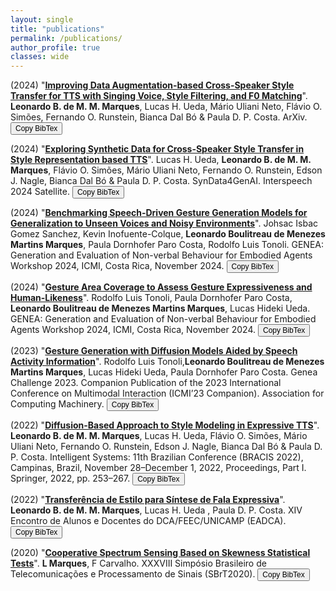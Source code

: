 ```yaml
---
layout: single
title: "publications"
permalink: /publications/
author_profile: true
classes: wide
---
```

(2024) "[**Improving Data Augmentation-based Cross-Speaker Style Transfer for TTS with Singing Voice, Style Filtering, and F0 Matching**](https://arxiv.org/pdf/2410.05620)". **Leonardo B. de M. M. Marques**, Lucas H. Ueda, Mário Uliani Neto, Flávio O. Simões, Fernando O. Runstein, Bianca Dal Bó & Paula D. P. Costa. ArXiv. <button onclick="copyBibTexExploring2024()">Copy BibTex</button>

<script>
function copyBibTexImproving2024() {
  const bibtex = `@misc{marques2024improvingdataaugmentationbasedcrossspeaker,
      title={Improving Data Augmentation-based Cross-Speaker Style Transfer for TTS with Singing Voice, Style Filtering, and F0 Matching}, 
      author={Leonardo B. de M. M. Marques and Lucas H. Ueda and Mário U. Neto and Flávio O. Simões and Fernando Runstein and Bianca Dal Bó and Paula D. P. Costa},
      year={2024},
      eprint={2410.05620},
      archivePrefix={arXiv},
      primaryClass={eess.AS},
      url={https://arxiv.org/abs/2410.05620}, 
  }`;
  navigator.clipboard.writeText(bibtex).then(() => {
    alert("BibTeX copied to clipboard!");
  }).catch(err => {
    console.error("Failed to copy text: ", err);
  });
}
</script>

(2024) "[**Exploring Synthetic Data for Cross-Speaker Style Transfer in Style Representation based TTS**](https://arxiv.org/pdf/2409.17364)". Lucas H. Ueda, **Leonardo B. de M. M. Marques**, Flávio O. Simões, Mário Uliani Neto, Fernando O. Runstein, Edson J. Nagle, Bianca Dal Bó & Paula D. P. Costa. SynData4GenAI. Interspeech 2024 Satellite. <button onclick="copyBibTexExploring2024()">Copy BibTex</button>

<script>
function copyBibTexExploring2024() {
  const bibtex = `@article{ueda2024exploring,
  title={Exploring synthetic data for cross-speaker style transfer in style representation based TTS},
  author={Ueda, Lucas H and Marques, Leonardo B and Sim{\~o}es, Fl{\'a}vio O and Neto, M{\'a}rio U and Runstein, Fernando and B{\'o}, Bianca Dal and Costa, Paula DP},
  journal={arXiv preprint arXiv:2409.17364},
  year={2024}
  }`;
  navigator.clipboard.writeText(bibtex).then(() => {
    alert("BibTeX copied to clipboard!");
  }).catch(err => {
    console.error("Failed to copy text: ", err);
  });
}
</script>

(2024) "[**Benchmarking Speech-Driven Gesture Generation Models for Generalization to Unseen Voices and Noisy Environments**](https://openreview.net/pdf?id=m6FDIP5o4M)". Johsac Isbac Gomez Sanchez, Kevin Inofuente-Colque, **Leonardo Boulitreau de Menezes Martins Marques**, Paula Dornhofer Paro Costa, Rodolfo Luis Tonoli. GENEA: Generation and Evaluation of Non-verbal Behaviour for Embodied Agents Workshop 2024, ICMI, Costa Rica, November 2024. <button onclick="copyBibTexBenchmarking()">Copy BibTex</button>

<style>
  button {
    font-size: 12px
  }  
</style>

<script>
function copyBibTexBenchmarking() {
  const bibtex = `@inproceedings{
sanchez2024benchmarking,
title={Benchmarking Speech-Driven Gesture Generation Models for Generalization to Unseen Voices and Noisy Environments},
author={JOHSAC ISBAC GOMEZ SANCHEZ and Kevin Inofuente-Colque and Leonardo Boulitreau de Menezes Martins Marques and Paula Dornhofer Paro Costa and Rodolfo Luis Tonoli},
booktitle={GENEA: Generation and Evaluation of Non-verbal Behaviour for Embodied Agents Workshop 2024},
year={2024},
url={https://openreview.net/forum?id=m6FDIP5o4M}
}`;
  navigator.clipboard.writeText(bibtex).then(() => {
    alert("BibTeX copied to clipboard!");
  }).catch(err => {
    console.error("Failed to copy text: ", err);
  });
}
</script>

(2024) "[**Gesture Area Coverage to Assess Gesture Expressiveness and Human-Likeness**](https://openreview.net/pdf?id=Iso5lbByDI)". Rodolfo Luis Tonoli, Paula Dornhofer Paro Costa, **Leonardo Boulitreau de Menezes Martins Marques**, Lucas Hideki Ueda. GENEA: Generation and Evaluation of Non-verbal Behaviour for Embodied Agents Workshop 2024, ICMI, Costa Rica, November 2024.  <button onclick="copyBibTexGesture()">Copy BibTex</button>

<script>
function copyBibTexGesture() {
  const bibtex = `@inproceedings{
tonoli2024gesture,
title={Gesture Area Coverage to Assess Gesture Expressiveness and Human-Likeness},
author={Rodolfo Luis Tonoli and Paula Dornhofer Paro Costa and Leonardo Boulitreau de Menezes Martins Marques and Lucas Hideki Ueda},
booktitle={GENEA: Generation and Evaluation of Non-verbal Behaviour for Embodied Agents Workshop 2024},
year={2024},
url={https://openreview.net/forum?id=Iso5lbByDI}
}`;
  navigator.clipboard.writeText(bibtex).then(() => {
    alert("BibTeX copied to clipboard!");
  }).catch(err => {
    console.error("Failed to copy text: ", err);
  });
}
</script>

(2023) "[**Gesture Generation with Diffusion Models Aided by Speech Activity Information**](https://openreview.net/pdf?id=S9Efb3MoiZ)". Rodolfo Luis Tonoli,**Leonardo Boulitreau de Menezes Martins Marques**, Lucas Hideki Ueda, Paula Dornhofer Paro Costa. Genea Challenge 2023. Companion Publication of the 2023 International Conference on Multimodal Interaction (ICMI’23 Companion). Association for Computing Machinery. <button onclick="copyBibTexGesture2023()">Copy BibTex</button>

<script>
function copyBibTexGesture2023() {
  const bibtex = `@inproceedings{
tonoli2023gesture,
title={Gesture Generation with Diffusion Models Aided by Speech Activity Information},
author={Rodolfo Luis Tonoli and Leonardo Boulitreau de Menezes Martins Marques and Lucas Hideki Ueda and Paula Dornhofer Paro Costa},
booktitle={GENEA: Generation and Evaluation of Non-verbal Behaviour for Embodied Agents Challenge 2023},
year={2023},
url={https://openreview.net/forum?id=S9Efb3MoiZ}
}`;
  navigator.clipboard.writeText(bibtex).then(() => {
    alert("BibTeX copied to clipboard!");
  }).catch(err => {
    console.error("Failed to copy text: ", err);
  });
}
</script>

(2022) "[**Diffusion-Based Approach to Style Modeling in Expressive TTS**](https://www.researchgate.net/profile/Flavio-Simoes-3/publication/365495086_Diffusion-Based_Approach_to_Style_Modeling_in_Expressive_TTS/links/63b480fca03100368a4e0f1a/Diffusion-Based-Approach-to-Style-Modeling-in-Expressive-TTS.pdf)". **Leonardo B. de M. M. Marques**, Lucas H. Ueda, Flávio O. Simões, Mário Uliani Neto, Fernando O. Runstein, Edson J. Nagle, Bianca Dal Bó & Paula D. P. Costa. Intelligent Systems: 11th Brazilian Conference (BRACIS 2022), Campinas, Brazil, November 28–December 1, 2022, Proceedings, Part I. Springer, 2022, pp. 253–267. <button onclick="copyBibTexDiffusion()">Copy BibTex</button>

<script>
function copyBibTexDiffusion() {
  const bibtex = `@InProceedings{10.1007/978-3-031-21686-2_18,
author="B. de M. M. Marques, Leonardo
and Ueda, Lucas H.
and Sim{\~o}es, Fl{\'a}vio O.
and Uliani Neto, M{\'a}rio
and Runstein, Fernando O.
and Nagle, Edson J.
and B{\'o}, Bianca Dal
and Costa, Paula D. P.",
editor="Xavier-Junior, Jo{\~a}o Carlos
and Rios, Ricardo Ara{\'u}jo",
title="Diffusion-Based Approach to Style Modeling in Expressive TTS",
booktitle="Intelligent Systems",
year="2022",
publisher="Springer International Publishing",
address="Cham",
pages="253--267",
abstract="In this article, we propose an aggregation of denoising diffusion probabilistic models (DDPMs) onto an end-to-end text-to-speech system to learn a distribution of reference speaking styles in an unsupervised manner. By applying a few steps of a forward noising process to an embedding extracted from a reference mel spectrogram, we make profit of its information to reduce the diffusion chain and reconstruct an improved style embedding with only a few reverse steps, performing style transfer. Additionally, a proposed combination of spectrogram reconstruction and denoising losses allows for conditioning of the acoustic model on the synthesized style embeddings. A subjective perceptual evaluation is conducted to evaluate naturalness and style transfer capability of the proposed approach. The results show a 5-point increment on the mean of naturalness ratings and a preference of the raters (43{\%}) of our proposed approach over state-of-the-art models (29{\%}) in the style transfer scenario.",
isbn="978-3-031-21686-2"
}`;
  navigator.clipboard.writeText(bibtex).then(() => {
    alert("BibTeX copied to clipboard!");
  }).catch(err => {
    console.error("Failed to copy text: ", err);
  });
}
</script>

(2022) "[**Transferência de Estilo para Síntese de Fala Expressiva**](https://www.dca.fee.unicamp.br/portugues/pesquisa/seminarios/2022/manuscritos/papers/18.pdf)". **Leonardo B. de M. M. Marques**, Lucas H. Ueda , Paula D. P. Costa. XIV Encontro de Alunos e Docentes do DCA/FEEC/UNICAMP (EADCA). <button onclick="copyBibTexTransferencia()">Copy BibTex</button>

<script>
function copyBibTexTransferencia() {
  const bibtex = `@article{detransferencia,
  title={Transfer{\^e}ncia de Estilo para S{\'\i}ntese de Fala Expressiva},
  author={de MM Marques, Leonardo B and Ueda, Lucas H and Costa, Paula DP}
}`;
  navigator.clipboard.writeText(bibtex).then(() => {
    alert("BibTeX copied to clipboard!");
  }).catch(err => {
    console.error("Failed to copy text: ", err);
  });
}
</script>

(2020) "[**Cooperative Spectrum Sensing Based on Skewness Statistical Tests**](https://www.researchgate.net/profile/Leonardo-Marques-29/publication/349854796_Cooperative_Spectrum_Sensing_Based_on_Skewness_Statistical_Tests/links/6358b8028d4484154a36e19f/Cooperative-Spectrum-Sensing-Based-on-Skewness-Statistical-Tests.pdf?_tp=eyJjb250ZXh0Ijp7ImZpcnN0UGFnZSI6InB1YmxpY2F0aW9uIiwicGFnZSI6InB1YmxpY2F0aW9uIn19)". **L Marques**, F Carvalho. XXXVIII Simpósio Brasileiro de Telecomunicações e Processamento de Sinais (SBrT2020). <button onclick="copyBibTexCooperative()">Copy BibTex</button>

<script>
function copyBibTexCooperative() {
  const bibtex = `@article{marques2020cooperative,
  title={Cooperative spectrum sensing based on skewness statistical tests},
  author={Marques, L and Carvalho, F},
  journal={XXXVIII SIMP{\'O}SIO BRASILEIRO DE TELECOMUNICA{\c{C}}{\~O}ES E PROCESSAMENTO DE SINAIS-SBrT 2020},
  pages={22--25},
  year={2020}
}`;
  navigator.clipboard.writeText(bibtex).then(() => {
    alert("BibTeX copied to clipboard!");
  }).catch(err => {
    console.error("Failed to copy text: ", err);
  });
}
</script>
